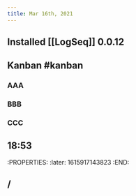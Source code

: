 ```yaml
---
title: Mar 16th, 2021
---
```


## Installed [[LogSeq]] 0.0.12
## Kanban #kanban
### AAA
### BBB
### CCC
## 18:53 
:PROPERTIES:
:later: 1615917143823
:END:
## /
